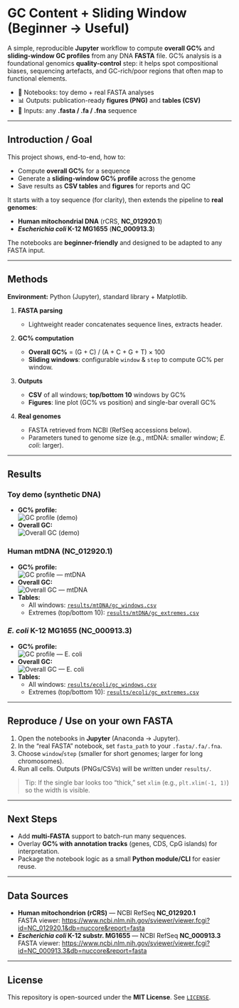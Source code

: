 # GC Content + Sliding Window (Beginner → Useful)

A simple, reproducible **Jupyter** workflow to compute **overall GC%** and **sliding-window GC profiles** from any DNA **FASTA** file. GC% analysis is a foundational genomics **quality-control** step: it helps spot compositional biases, sequencing artefacts, and GC-rich/poor regions that often map to functional elements.

- 📓 Notebooks: toy demo + real FASTA analyses  
- 📊 Outputs: publication-ready **figures (PNG)** and **tables (CSV)**  
- 🧪 Inputs: any **.fasta / .fa / .fna** sequence

---

## Introduction / Goal

This project shows, end-to-end, how to:
- Compute **overall GC%** for a sequence
- Generate a **sliding-window GC% profile** across the genome
- Save results as **CSV tables** and **figures** for reports and QC

It starts with a toy sequence (for clarity), then extends the pipeline to **real genomes**:
- **Human mitochondrial DNA** (rCRS, **NC_012920.1**)  
- ***Escherichia coli* K-12 MG1655** (**NC_000913.3**)

The notebooks are **beginner-friendly** and designed to be adapted to any FASTA input.

---

## Methods

**Environment:** Python (Jupyter), standard library + Matplotlib.

1) **FASTA parsing**  
   - Lightweight reader concatenates sequence lines, extracts header.

2) **GC% computation**  
   - **Overall GC%** = (G + C) / (A + C + G + T) × 100  
   - **Sliding windows**: configurable `window` & `step` to compute GC% per window.

3) **Outputs**  
   - **CSV** of all windows; **top/bottom 10** windows by GC%  
   - **Figures**: line plot (GC% vs position) and single-bar overall GC%

4) **Real genomes**  
   - FASTA retrieved from NCBI (RefSeq accessions below).  
   - Parameters tuned to genome size (e.g., mtDNA: smaller window; *E. coli*: larger).

---

## Results

### Toy demo (synthetic DNA)
- **GC% profile:**  
  ![GC profile (demo)](gc_profile.png)
- **Overall GC:**  
  ![Overall GC (demo)](gc_overall.png)

### Human mtDNA (NC_012920.1)
- **GC% profile:**  
  ![GC profile — mtDNA](gc_profile_mtdna.png)
- **Overall GC:**  
  ![Overall GC — mtDNA](gc_overall_mtdna.png)
- **Tables:**  
  - All windows: [`results/mtDNA/gc_windows.csv`](gc_windows_mtdna.csv)  
  - Extremes (top/bottom 10): [`results/mtDNA/gc_extremes.csv`](gc_extremes_mtdna.csv)

### *E. coli* K-12 MG1655 (NC_000913.3)
- **GC% profile:**  
  ![GC profile — E. coli](gc_profile_ecoli.png)
- **Overall GC:**  
  ![Overall GC — E. coli](gc_overall_ecoli.png)
- **Tables:**  
  - All windows: [`results/ecoli/gc_windows.csv`](gc_windows_ecoli.csv)  
  - Extremes (top/bottom 10): [`results/ecoli/gc_extremes.csv`](gc_extremes_ecoli.csv)

---

## Reproduce / Use on your own FASTA

1. Open the notebooks in **Jupyter** (Anaconda → Jupyter).  
2. In the “real FASTA” notebook, set `fasta_path` to your `.fasta/.fa/.fna`.  
3. Choose `window`/`step` (smaller for short genomes; larger for long chromosomes).  
4. Run all cells. Outputs (PNGs/CSVs) will be written under `results/`.

> Tip: If the single bar looks too “thick,” set `xlim` (e.g., `plt.xlim(-1, 1)`) so the width is visible.

---

## Next Steps

- Add **multi-FASTA** support to batch-run many sequences.  
- Overlay **GC% with annotation tracks** (genes, CDS, CpG islands) for interpretation.  
- Package the notebook logic as a small **Python module/CLI** for easier reuse.

---

## Data Sources

- **Human mitochondrion (rCRS)** — NCBI RefSeq **NC_012920.1**  
  FASTA viewer: https://www.ncbi.nlm.nih.gov/sviewer/viewer.fcgi?id=NC_012920.1&db=nuccore&report=fasta
- ***Escherichia coli* K-12 substr. MG1655** — NCBI RefSeq **NC_000913.3**  
  FASTA viewer: https://www.ncbi.nlm.nih.gov/sviewer/viewer.fcgi?id=NC_000913.3&db=nuccore&report=fasta

---

## License

This repository is open-sourced under the **MIT License**. See [`LICENSE`](LICENSE).


